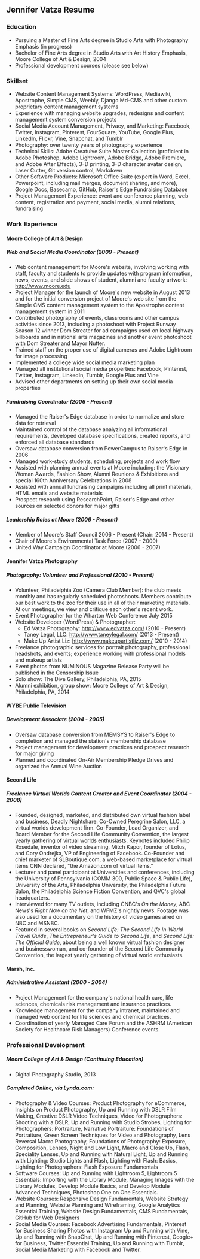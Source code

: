 ## Jennifer Vatza Resume

### Education

- Pursuing a Master of Fine Arts degree in Studio Arts with Photography Emphasis (in progress)
- Bachelor of Fine Arts degree in Studio Arts with Art History Emphasis, Moore College of Art & Design, 2004
- Professional development courses (please see below)

### Skillset

- Website Content Management Systems: WordPress, Mediawiki, Apostrophe, Simple CMS, Weebly, Django Md-CMS and other custom proprietary content management systems
- Experience with managing website upgrades, redesigns and content management system conversion projects
- Social Media Account Management, Privacy, and Marketing: Facebook, Twitter, Instagram, Pinterest, FourSquare, YouTube, Google Plus, LinkedIn, Flickr, Vine, Snapchat, and Tumblr
- Photography: over twenty years of photography experience 
- Technical Skills: Adobe Creatuive Suite Master Collection (proficient in Adobe Photoshop, Adobe Lightroom, Adobe Bridge, Adobe Premiere, and Adobe After Effects), 3-D printing, 3-D character avatar design, Laser Cutter, Git version control, Markdown
- Other Software Products: Microsoft Office Suite (expert in Word, Excel, Powerpoint, including mail merges, document sharing, and more), Google Docs, Basecamp, GitHub, Raiser's Edge Fundraising Database
- Project Management Experience: event and conference planning, web content, registration and payment, social media, alumni relations, fundraising

### Work Experience

#### Moore College of Art & Design 

##### Web and Social Media Coordinator (2009 - Present)

- Web content management for Moore's website, involving working with staff, faculty and students to provide updates with program information, news, events, and slide shows of student, alumni and faculty artwork: http://www.moore.edu
- Project Manager for the launch of Moore's new website in August 2013 and for the initial conversion project of Moore's web site from the Simple CMS content management system to the Apostrophe content management system in 2011
- Contributed photography of events, classrooms and other campus activities since 2013, including a photoshoot with Project Runway Season 12 winner Dom Streater for ad campaigns used on local highway billboards and in national arts magazines and another event photoshoot with Dom Streater and Mayor Nutter. 
- Trained staff on the proper use of digital cameras and Adobe Lightroom for image processing
- Implemented a college wide social media marketing plan
- Managed all institutional social media properties: Facebook, Pinterest, Twitter, Instagram, LinkedIn, Tumblr, Google Plus and Vine
- Advised other departments on setting up their own social media properties

##### Fundraising Coordinator (2006 - Present)

- Managed the Raiser's Edge database in order to normalize and store data for retrieval
- Maintained control of the database analyzing all informational requirements, developed database specifications, created reports, and enforced all database standards
- Oversaw database conversion from PowerCampus to Raiser's Edge in 2006
- Managed work-study students, scheduling, projects and work flow
- Assisted with planning annual events at Moore including: the Visionary Woman Awards, Fashion Show, Alumni Reunions & Exhibitions and special 160th Anniversary Celebrations in 2008
- Assisted with annual fundraising campaigns including all print materials, HTML emails and website materials
- Prospect research using ResearchPoint, Raiser's Edge and other sources on selected donors for major gifts

##### Leadership Roles at Moore (2006 - Present)

- Member of Moore's Staff Council 2006 - Present (Chair: 2014 - Present)
- Chair of Moore's Environmental Task Force (2007 - 2009)
- United Way Campaign Coordinator at Moore (2006 - 2007)

#### Jennifer Vatza Photography

##### Photography: Volunteer and Professional (2010 - Present)

- Volunteer, Philadelphia Zoo (Camera Club Member): the club meets monthly and has regularly scheduled photoshoots. Members contribute our best work to the zoo for their use in all of their marketing materials. At our meetings, we view and critique each other's recent work. 
- Event Photographer for the Wharton Web Conference July 2015
- Website Developer (WordPress) & Photographer:
    - Ed Vatza Photography: http://www.edvatza.com/ (2010 - Present)
    - Taney Legal, LLC: http://www.taneylegal.com/ (2013 - Present)
    - Make Up Artist Liz: http://www.makeupartistliz.com/ (2010 - 2014)
- Freelance photographic services for portrait photography, professional headshots, and events; experience working with professional models and makeup artists
- Event photos from NUMiNOUS Magazine Release Party will be published in the Censorship Issue
- Solo show: The Dive Gallery, Philadelphia, PA, 2015
- Alumni exhibition, group show: Moore College of Art & Design, Philadelphia, PA, 2014

#### WYBE Public Television

##### Development Associate (2004 - 2005)

- Oversaw database conversion from MEMSYS to Raiser's Edge to completion and managed the station's membership database
- Project management for development practices and prospect research for major giving
- Planned and coordinated On-Air Membership Pledge Drives and organized the Annual Wine Auction

#### Second Life

##### Freelance Virtual Worlds Content Creator and Event Coordinator (2004 - 2008)

- Founded, designed, marketed, and distributed own virtual fashion label and business, Deadly Nightshare. Co-Owned Peregrine Salon, LLC, a virtual worlds development firm. Co-Founder, Lead Organizer, and Board Member for the Second Life Community Convention, the largest yearly gathering of virtual worlds enthusiasts. Keynotes included Philip Rosedale, inventor of video streaming, Mitch Kapor, founder of Lotus, and Cory Ondrejka, VP of Engineering of Facebook. Co-Founder and chief marketer of SLBoutique.com, a web-based marketplace for virtual items CNN declared, "the Amazon.com of virtual items."
- Lecturer and panel participant at Universities and conferences, including the University of Pennsylvania (COMM 300, Public Space & Public Life), University of the Arts, Philadelphia University, the Philadelphia Future Salon, the Philadelphia Science Fiction Convention, and QVC's global headquarters.
- Interviewed for many TV outlets, including CNBC's *On the Money*, ABC News's *Right Now on the Net*, and WFMZ's nightly news. Footage was also used for a documentary on the history of video games aired on NBC and MSNBC.
- Featured in several books on *Second Life: The Second Life In-World Travel Guide*, *The Entrepreneur's Guide to Second Life*, and *Second Life: The Official Guide*, about being a well known virtual fashion designer and businesswoman, and co-founder of the Second Life Community Convention, the largest yearly gathering of virtual world enthusiasts.

#### Marsh, Inc.

##### Administrative Assistant (2000 - 2004)

- Project Management for the company's national health care, life sciences, chemicals risk management and insurance practices.
- Knowledge management for the company intranet, maintained and managed web content for life sciences and chemical practices.
- Coordination of yearly Managed Care Forum and the ASHRM (American Society for Healthcare Risk Managers) Conference events.

### Professional Development

##### Moore College of Art & Design (Continuing Education)

- Digital Photography Studio, 2013

##### Completed Online, via Lynda.com: 

- Photography & Video Courses: Product Photography for eCommerce, Insights on Product Photography, Up and Running with DSLR Film Making, Creative DSLR Video Techniques, Video for Photographers: Shooting with a DSLR, Up and Running with Studio Strobes, Lighting for Photographers: Portraiture, Narrative Portraiture: Foundations of Portraiture, Green Screen Techniques for Video and Photography, Lens Reversal Macro Photography, Foundations of Photography: Exposure, Composition, Lenses, Night and Low Light, Macro and Close Up, Flash, Speciality Lenses, Up and Running with Natural Light, Up and Running with Lighting: Studio Lights and Flash, Lighting with Flash: Basics, Lighting for Photographers: Flash Exposure Fundamentals
- Software Courses: Up and Running with Lightroom 5, Lightroom 5 Essentials: Importing with the Library Module, Managing Images with the Library Modules, Develop Module Basics, and Develop Module Advanced Techniques, Photoshop One on One Essentials.
- Website Courses: Responsive Design Fundamentals, Website Strategy and Planning, Website Planning and Wireframing, Google Analytics Essential Training, Website Design Fundamentals, CMS Fundamentals, GitHub for Web Designers
- Social Media Courses: Facebook Advertising Fundamentals, Pinterest for Business Sharing Photos with Instagram Up and Running with Vine, Up and Running with SnapChat, Up and Running with Pinterest, Google+ for Business, Twitter Essential Training, Up and Running with Tumblr, Social Media Marketing with Facebook and Twitter.
